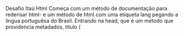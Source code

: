 Desafio Itaú
Html
Começa com um método de documentação para rederisar html- e um método de html com uma etiqueta lang pegando a lingua portuguêsa do Brasil. Entrando na head, que é um método que providencia metadados, titulo (<title>)links dos iconis, das fontes, do css, do javascript e o estilo interno (<estyle>) comessando com titulo, um metadado de renderisação de caracteres e um método de autoria. Então no corpo, no qual há um cabeçalho (<header>) contendo um titulo de primeiro gral (<h1>) e paragrafos (<p>), e um conteudo contendo um formulario (<form>) no formulario, temos grupos (<fieldset>), dentro dos quais, temos a legendas (<legend>), dos grupos, rotolos (<label>) e caixas de entrada (<input>) com um tipo (type), um indentificador (id) em um nome (name) pegados pelos rotolos. Os tipos das caixas de entrada podem ser, textos de, Nome completo, CPF, RG, endereço, telefone fixo, telefone celular, seleç
  de opções, seleção de escolha. E tambem temos uma área de mensagem para escrever (textaria). No final, há um botão (input) para enviar, contendo métodos em javascript para clicar na função em javascript. ##Css Foi por meio do qual colocamos as cores de fonte, campos, fundo e cabeçalio e tambem, modelamos as bordas. E o utilisamos para e Colocamos os tamanhos dos espassamentos das bordas dos campos e cabeçalio. E tambem utilisamos para por u
###Javascript É um script interno. Nele, temos uma função que checa se o CPF é válido ou não, dando a resposta na tela. E tambem faz a validação do formulario se o mesmo estiver escrito corretamente. ou seja, com todos os campos preench,,,,,
